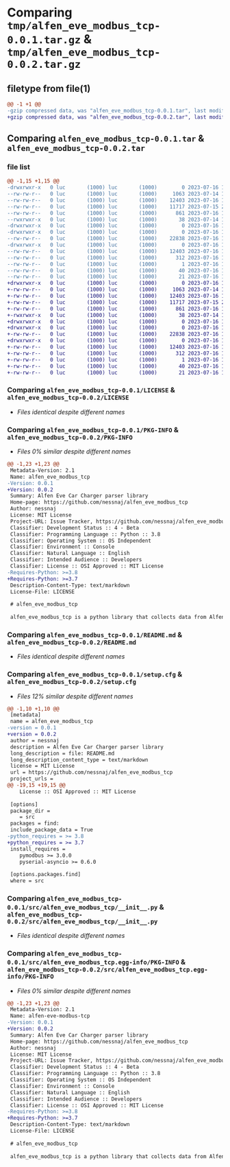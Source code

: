 # Comparing `tmp/alfen_eve_modbus_tcp-0.0.1.tar.gz` & `tmp/alfen_eve_modbus_tcp-0.0.2.tar.gz`

## filetype from file(1)

```diff
@@ -1 +1 @@
-gzip compressed data, was "alfen_eve_modbus_tcp-0.0.1.tar", last modified: Sun Jul 16 14:15:04 2023, max compression
+gzip compressed data, was "alfen_eve_modbus_tcp-0.0.2.tar", last modified: Sun Jul 16 15:22:37 2023, max compression
```

## Comparing `alfen_eve_modbus_tcp-0.0.1.tar` & `alfen_eve_modbus_tcp-0.0.2.tar`

### file list

```diff
@@ -1,15 +1,15 @@
-drwxrwxr-x   0 luc       (1000) luc       (1000)        0 2023-07-16 14:15:04.502103 alfen_eve_modbus_tcp-0.0.1/
--rw-rw-r--   0 luc       (1000) luc       (1000)     1063 2023-07-14 13:22:32.000000 alfen_eve_modbus_tcp-0.0.1/LICENSE
--rw-rw-r--   0 luc       (1000) luc       (1000)    12403 2023-07-16 14:15:04.502103 alfen_eve_modbus_tcp-0.0.1/PKG-INFO
--rw-rw-r--   0 luc       (1000) luc       (1000)    11717 2023-07-15 21:37:45.000000 alfen_eve_modbus_tcp-0.0.1/README.md
--rw-rw-r--   0 luc       (1000) luc       (1000)      861 2023-07-16 14:15:04.502103 alfen_eve_modbus_tcp-0.0.1/setup.cfg
--rwxrwxr-x   0 luc       (1000) luc       (1000)       38 2023-07-14 13:22:32.000000 alfen_eve_modbus_tcp-0.0.1/setup.py
-drwxrwxr-x   0 luc       (1000) luc       (1000)        0 2023-07-16 14:15:04.502103 alfen_eve_modbus_tcp-0.0.1/src/
-drwxrwxr-x   0 luc       (1000) luc       (1000)        0 2023-07-16 14:15:04.502103 alfen_eve_modbus_tcp-0.0.1/src/alfen_eve_modbus_tcp/
--rw-rw-r--   0 luc       (1000) luc       (1000)    22838 2023-07-16 12:34:44.000000 alfen_eve_modbus_tcp-0.0.1/src/alfen_eve_modbus_tcp/__init__.py
-drwxrwxr-x   0 luc       (1000) luc       (1000)        0 2023-07-16 14:15:04.502103 alfen_eve_modbus_tcp-0.0.1/src/alfen_eve_modbus_tcp.egg-info/
--rw-rw-r--   0 luc       (1000) luc       (1000)    12403 2023-07-16 14:15:04.000000 alfen_eve_modbus_tcp-0.0.1/src/alfen_eve_modbus_tcp.egg-info/PKG-INFO
--rw-rw-r--   0 luc       (1000) luc       (1000)      312 2023-07-16 14:15:04.000000 alfen_eve_modbus_tcp-0.0.1/src/alfen_eve_modbus_tcp.egg-info/SOURCES.txt
--rw-rw-r--   0 luc       (1000) luc       (1000)        1 2023-07-16 14:15:04.000000 alfen_eve_modbus_tcp-0.0.1/src/alfen_eve_modbus_tcp.egg-info/dependency_links.txt
--rw-rw-r--   0 luc       (1000) luc       (1000)       40 2023-07-16 14:15:04.000000 alfen_eve_modbus_tcp-0.0.1/src/alfen_eve_modbus_tcp.egg-info/requires.txt
--rw-rw-r--   0 luc       (1000) luc       (1000)       21 2023-07-16 14:15:04.000000 alfen_eve_modbus_tcp-0.0.1/src/alfen_eve_modbus_tcp.egg-info/top_level.txt
+drwxrwxr-x   0 luc       (1000) luc       (1000)        0 2023-07-16 15:22:37.799304 alfen_eve_modbus_tcp-0.0.2/
+-rw-rw-r--   0 luc       (1000) luc       (1000)     1063 2023-07-14 13:22:32.000000 alfen_eve_modbus_tcp-0.0.2/LICENSE
+-rw-rw-r--   0 luc       (1000) luc       (1000)    12403 2023-07-16 15:22:37.799304 alfen_eve_modbus_tcp-0.0.2/PKG-INFO
+-rw-rw-r--   0 luc       (1000) luc       (1000)    11717 2023-07-15 21:37:45.000000 alfen_eve_modbus_tcp-0.0.2/README.md
+-rw-rw-r--   0 luc       (1000) luc       (1000)      861 2023-07-16 15:22:37.803304 alfen_eve_modbus_tcp-0.0.2/setup.cfg
+-rwxrwxr-x   0 luc       (1000) luc       (1000)       38 2023-07-14 13:22:32.000000 alfen_eve_modbus_tcp-0.0.2/setup.py
+drwxrwxr-x   0 luc       (1000) luc       (1000)        0 2023-07-16 15:22:37.799304 alfen_eve_modbus_tcp-0.0.2/src/
+drwxrwxr-x   0 luc       (1000) luc       (1000)        0 2023-07-16 15:22:37.799304 alfen_eve_modbus_tcp-0.0.2/src/alfen_eve_modbus_tcp/
+-rw-rw-r--   0 luc       (1000) luc       (1000)    22838 2023-07-16 12:34:44.000000 alfen_eve_modbus_tcp-0.0.2/src/alfen_eve_modbus_tcp/__init__.py
+drwxrwxr-x   0 luc       (1000) luc       (1000)        0 2023-07-16 15:22:37.799304 alfen_eve_modbus_tcp-0.0.2/src/alfen_eve_modbus_tcp.egg-info/
+-rw-rw-r--   0 luc       (1000) luc       (1000)    12403 2023-07-16 15:22:37.000000 alfen_eve_modbus_tcp-0.0.2/src/alfen_eve_modbus_tcp.egg-info/PKG-INFO
+-rw-rw-r--   0 luc       (1000) luc       (1000)      312 2023-07-16 15:22:37.000000 alfen_eve_modbus_tcp-0.0.2/src/alfen_eve_modbus_tcp.egg-info/SOURCES.txt
+-rw-rw-r--   0 luc       (1000) luc       (1000)        1 2023-07-16 15:22:37.000000 alfen_eve_modbus_tcp-0.0.2/src/alfen_eve_modbus_tcp.egg-info/dependency_links.txt
+-rw-rw-r--   0 luc       (1000) luc       (1000)       40 2023-07-16 15:22:37.000000 alfen_eve_modbus_tcp-0.0.2/src/alfen_eve_modbus_tcp.egg-info/requires.txt
+-rw-rw-r--   0 luc       (1000) luc       (1000)       21 2023-07-16 15:22:37.000000 alfen_eve_modbus_tcp-0.0.2/src/alfen_eve_modbus_tcp.egg-info/top_level.txt
```

### Comparing `alfen_eve_modbus_tcp-0.0.1/LICENSE` & `alfen_eve_modbus_tcp-0.0.2/LICENSE`

 * *Files identical despite different names*

### Comparing `alfen_eve_modbus_tcp-0.0.1/PKG-INFO` & `alfen_eve_modbus_tcp-0.0.2/PKG-INFO`

 * *Files 0% similar despite different names*

```diff
@@ -1,23 +1,23 @@
 Metadata-Version: 2.1
 Name: alfen_eve_modbus_tcp
-Version: 0.0.1
+Version: 0.0.2
 Summary: Alfen Eve Car Charger parser library
 Home-page: https://github.com/nessnaj/alfen_eve_modbus_tcp
 Author: nessnaj
 License: MIT License
 Project-URL: Issue Tracker, https://github.com/nessnaj/alfen_eve_modbus_tcp/issues
 Classifier: Development Status :: 4 - Beta
 Classifier: Programming Language :: Python :: 3.8
 Classifier: Operating System :: OS Independent
 Classifier: Environment :: Console
 Classifier: Natural Language :: English
 Classifier: Intended Audience :: Developers
 Classifier: License :: OSI Approved :: MIT License
-Requires-Python: >=3.8
+Requires-Python: >=3.7
 Description-Content-Type: text/markdown
 License-File: LICENSE
 
 # alfen_eve_modbus_tcp
 
 alfen_eve_modbus_tcp is a python library that collects data from Alfen Eve Car Chargers over Modbus TCP.
```

### Comparing `alfen_eve_modbus_tcp-0.0.1/README.md` & `alfen_eve_modbus_tcp-0.0.2/README.md`

 * *Files identical despite different names*

### Comparing `alfen_eve_modbus_tcp-0.0.1/setup.cfg` & `alfen_eve_modbus_tcp-0.0.2/setup.cfg`

 * *Files 12% similar despite different names*

```diff
@@ -1,10 +1,10 @@
 [metadata]
 name = alfen_eve_modbus_tcp
-version = 0.0.1
+version = 0.0.2
 author = nessnaj
 description = Alfen Eve Car Charger parser library
 long_description = file: README.md
 long_description_content_type = text/markdown
 license = MIT License
 url = https://github.com/nessnaj/alfen_eve_modbus_tcp
 project_urls = 
@@ -19,15 +19,15 @@
 	License :: OSI Approved :: MIT License
 
 [options]
 package_dir = 
 	= src
 packages = find:
 include_package_data = True
-python_requires = >= 3.8
+python_requires = >= 3.7
 install_requires = 
 	pymodbus >= 3.0.0
 	pyserial-asyncio >= 0.6.0
 
 [options.packages.find]
 where = src
```

### Comparing `alfen_eve_modbus_tcp-0.0.1/src/alfen_eve_modbus_tcp/__init__.py` & `alfen_eve_modbus_tcp-0.0.2/src/alfen_eve_modbus_tcp/__init__.py`

 * *Files identical despite different names*

### Comparing `alfen_eve_modbus_tcp-0.0.1/src/alfen_eve_modbus_tcp.egg-info/PKG-INFO` & `alfen_eve_modbus_tcp-0.0.2/src/alfen_eve_modbus_tcp.egg-info/PKG-INFO`

 * *Files 0% similar despite different names*

```diff
@@ -1,23 +1,23 @@
 Metadata-Version: 2.1
 Name: alfen-eve-modbus-tcp
-Version: 0.0.1
+Version: 0.0.2
 Summary: Alfen Eve Car Charger parser library
 Home-page: https://github.com/nessnaj/alfen_eve_modbus_tcp
 Author: nessnaj
 License: MIT License
 Project-URL: Issue Tracker, https://github.com/nessnaj/alfen_eve_modbus_tcp/issues
 Classifier: Development Status :: 4 - Beta
 Classifier: Programming Language :: Python :: 3.8
 Classifier: Operating System :: OS Independent
 Classifier: Environment :: Console
 Classifier: Natural Language :: English
 Classifier: Intended Audience :: Developers
 Classifier: License :: OSI Approved :: MIT License
-Requires-Python: >=3.8
+Requires-Python: >=3.7
 Description-Content-Type: text/markdown
 License-File: LICENSE
 
 # alfen_eve_modbus_tcp
 
 alfen_eve_modbus_tcp is a python library that collects data from Alfen Eve Car Chargers over Modbus TCP.
```

